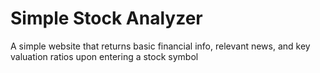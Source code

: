# Simple Stock Analyzer
A simple website that returns basic financial info, relevant news, and key valuation ratios upon entering a stock symbol
